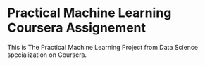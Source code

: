 # Practical Machine Learning Coursera Assignement
This is The Practical Machine Learning Project from Data Science specialization on Coursera.
